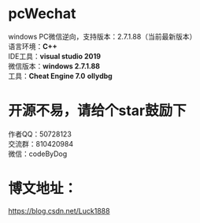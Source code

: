 # pcWechat

windows PC微信逆向，支持版本：2.7.1.88（当前最新版本）  
语言环境：**C++**  
IDE工具：**visual studio 2019**  
微信版本：**windows 2.7.1.88**  
工具：**Cheat Engine 7.0**    **ollydbg**  

# 开源不易，请给个star鼓励下
作者QQ：50728123  
交流群：810420984  
微信：codeByDog  
# 博文地址：
https://blog.csdn.net/Luck1888
